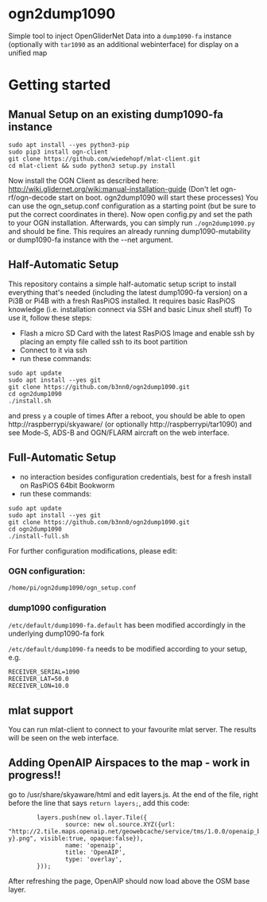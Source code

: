 # ogn2dump1090
Simple tool to inject OpenGliderNet Data into a `dump1090-fa` instance (optionally with `tar1090` as an additional webinterface) for display on a unified map

# Getting started
## Manual Setup on an existing dump1090-fa instance
```
sudo apt install --yes python3-pip
sudo pip3 install ogn-client
git clone https://github.com/wiedehopf/mlat-client.git
cd mlat-client && sudo python3 setup.py install
```
Now install the OGN Client as described here: http://wiki.glidernet.org/wiki:manual-installation-guide
(Don't let ogn-rf/ogn-decode start on boot. ogn2dump1090 will start these processes)
You can use the ogn_setup.conf configuration as a starting point (but be sure to put the correct coordinates in there).
Now open config.py and set the path to your OGN installation.
Afterwards, you can simply run `./ogn2dump1090.py` and should be fine.
This requires an already running dump1090-mutability or dump1090-fa instance with the --net argument.

## Half-Automatic Setup
This repository contains a simple half-automatic setup script to install everything that's needed (including the latest dump1090-fa version)
on a Pi3B or Pi4B with a fresh RasPiOS installed. It requires basic RasPiOS knowledge (i.e. installation connect via SSH and basic Linux shell stuff)
To use it, follow these steps:
- Flash a micro SD Card with the latest RasPiOS Image and enable ssh by placing an empty file called ssh to its boot partition
- Connect to it via ssh
- run these commands:
```
sudo apt update
sudo apt install --yes git
git clone https://github.com/b3nn0/ogn2dump1090.git
cd ogn2dump1090
./install.sh
```
and press `y` a couple of times
After a reboot, you should be able to open http://raspberrypi/skyaware/ (or optionally http://raspberrypi/tar1090)
and see Mode-S, ADS-B and OGN/FLARM aircraft on the web interface.

## Full-Automatic Setup
- no interaction besides configuration credentials, best for a fresh install on RasPiOS 64bit Bookworm
- run these commands:
```
sudo apt update
sudo apt install --yes git
git clone https://github.com/b3nn0/ogn2dump1090.git
cd ogn2dump1090
./install-full.sh
```

For further configuration modifications, please edit:

### OGN configuration:
`/home/pi/ogn2dump1090/ogn_setup.conf`

### dump1090 configuration
`/etc/default/dump1090-fa.default` has been modified accordingly in the underlying dump1090-fa fork

`/etc/default/dump1090-fa` needs to be modified according to your setup, e.g.
```
RECEIVER_SERIAL=1090
RECEIVER_LAT=50.0
RECEIVER_LON=10.0
```

## mlat support
You can run mlat-client to connect to your favourite mlat server. The results will be seen on the web interface.

## Adding OpenAIP Airspaces to the map - work in progress!!
go to /usr/share/skyaware/html and edit layers.js.
At the end of the file, right before the line that says `return layers;`, add this code:
```
        layers.push(new ol.layer.Tile({
                source: new ol.source.XYZ({url: "http://2.tile.maps.openaip.net/geowebcache/service/tms/1.0.0/openaip_basemap@EPSG%3A900913@png/{z}/{x}/{-y}.png", visible:true, opaque:false}),
                name: 'openaip',
                title: 'OpenAIP',
                type: 'overlay',
        }));
```
After refreshing the page, OpenAIP should now load above the OSM base layer.
